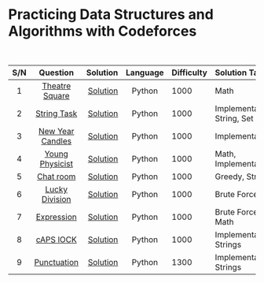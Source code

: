 # Practicing Data Structures and Algorithms with Codeforces   
</br>   

| S/N | Question  | Solution  | Language  | Difficulty  | Solution Tag |
|:----:|:------------------------------------------:|----------------------:|:-----------:|:------------|:------------|
| 1   | [Theatre Square](https://codeforces.com/problemset/problem/1/A)  | [Solution](https://github.com/Oyebamiji-Micheal/Codeforces/blob/master/Solutions/A.%20Theatre%20Square.py)  | Python  | 1000  | Math  |
| 2   | [String Task](https://codeforces.com/contest/118/problem/A)  | [Solution](https://github.com/Oyebamiji-Micheal/Codeforces/blob/master/Solutions/A.%20String%20Task.py) | Python  | 1000  | Implementation, String, Set
| 3   | [New Year Candles](https://codeforces.com/problemset/problem/379/A) | [Solution](https://github.com/Oyebamiji-Micheal/Codeforces/blob/master/Solutions/New%20Year%20Candles.py) | Python  | 1000  | Implementation
| 4   | [Young Physicist](https://codeforces.com/contest/69/problem/A)    | [Solution](https://github.com/Oyebamiji-Micheal/Codeforces/blob/master/Solutions/Young%20Physicist.py)    | Python   |    1000  | Math, Implementation
| 5   | [Chat room](https://codeforces.com/contest/58/problem/A)    | [Solution](https://github.com/Oyebamiji-Micheal/Codeforces/blob/master/Solutions/Chat%20room.py)  | Python  | 1000  | Greedy, Strings  |
| 6   | [Lucky Division](https://codeforces.com/problemset/problem/122/A)   | [Solution](https://github.com/Oyebamiji-Micheal/Codeforces/blob/master/Solutions/Lucky%20Division.py)   | Python  | 1000  | Brute Force
| 7   | [Expression](https://codeforces.com/problemset/problem/479/A)   | [Solution](https://github.com/Oyebamiji-Micheal/Codeforces/blob/master/Solutions/Expression.py) | Python |  1000  | Brute Force, Math |
| 8   | [cAPS lOCK](https://codeforces.com/contest/131/problem/A)   | [Solution](https://github.com/Oyebamiji-Micheal/Codeforces/blob/master/Solutions/cAPS%20lOCK.py)    | Python    | 1000  | Implementation, Strings
| 9   | [Punctuation](https://codeforces.com/problemset/problem/147/A)    | [Solution](https://github.com/Oyebamiji-Micheal/Codeforces/blob/master/Solutions/Punctuation.py)  | Python  | 1300  | Implementation, Strings
